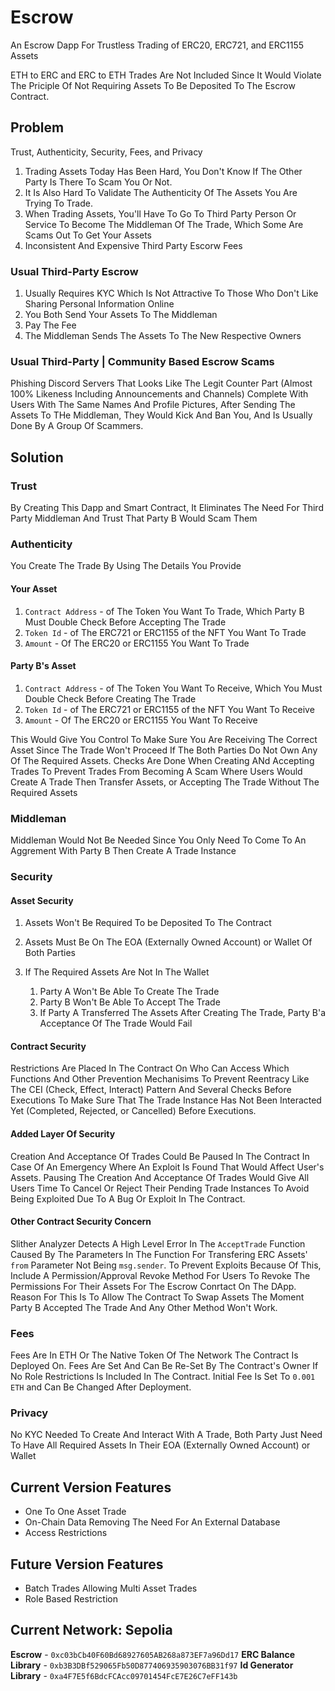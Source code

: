 # Escrow

An Escrow Dapp For Trustless Trading of ERC20, ERC721, and ERC1155 Assets

ETH to ERC and ERC to ETH Trades Are Not Included Since It Would Violate The Priciple Of Not Requiring Assets To Be Deposited To The Escrow Contract.

## Problem

Trust, Authenticity, Security, Fees, and Privacy

1. Trading Assets Today Has Been Hard, You Don't Know If The Other Party Is There To Scam You Or Not.
2. It Is Also Hard To Validate The Authenticity Of The Assets You Are Trying To Trade.
3. When Trading Assets, You'll Have To Go To Third Party Person Or Service To Become The Middleman Of The Trade, Which Some Are Scams Out To Get Your Assets
4. Inconsistent And Expensive Third Party Escorw Fees

### Usual Third-Party Escrow

1. Usually Requires KYC Which Is Not Attractive To Those Who Don't Like Sharing Personal Information Online
2. You Both Send Your Assets To The Middleman
3. Pay The Fee
4. The Middleman Sends The Assets To The New Respective Owners

### Usual Third-Party | Community Based Escrow Scams

   Phishing Discord Servers That Looks Like The Legit Counter Part (Almost 100% Likeness Including Announcements and Channels) Complete With Users With The Same Names And Profile Pictures, After Sending The Assets To THe Middleman, They Would Kick And Ban You, And Is Usually Done By A Group Of Scammers.

## Solution

### Trust

   By Creating This Dapp and Smart Contract, It Eliminates The Need For Third Party Middleman And Trust That Party B Would Scam Them

### Authenticity

   You Create The Trade By Using The Details You Provide

#### Your Asset

1. `Contract Address` - of The Token You Want To Trade, Which Party B Must Double Check Before Accepting The Trade
2. `Token Id` - of The ERC721 or ERC1155 of the NFT You Want To Trade
3. `Amount` - Of The ERC20 or ERC1155 You Want To Trade

#### Party B's Asset

1. `Contract Address` - of The Token You Want To Receive, Which You Must Double Check Before Creating The Trade
2. `Token Id` - of The ERC721 or ERC1155 of the NFT You Want To Receive
3. `Amount` - Of The ERC20 or ERC1155 You Want To Receive

This Would Give You Control To Make Sure You Are Receiving The Correct Asset Since The Trade Won't Proceed If The Both Parties Do Not Own Any Of The Required Assets. Checks Are Done When Creating ANd Accepting Trades To Prevent Trades From Becoming A Scam Where Users Would Create A Trade Then Transfer Assets, or Accepting The Trade Without The Required Assets

### Middleman

   Middleman Would Not Be Needed Since You Only Need To Come To An Aggrement With Party B Then Create A Trade Instance

### Security

#### Asset Security

1. Assets Won't Be Required To be Deposited To The Contract
2. Assets Must Be On The EOA (Externally Owned Account) or Wallet Of Both Parties
3. If The Required Assets Are Not In The Wallet

   1. Party A Won't Be Able To Create The Trade
   2. Party B Won't Be Able To Accept The Trade
   3. If Party A Transferred The Assets After Creating The Trade, Party B'a Acceptance Of The Trade Would Fail

#### Contract Security

Restrictions Are Placed In The Contract On Who Can Access Which Functions And Other Prevention Mechanisims To Prevent Reentracy Like The CEI (Check, Effect, Interact) Pattern And Several Checks Before Executions To Make Sure That The Trade Instance Has Not Been Interacted Yet (Completed, Rejected, or Cancelled) Before Executions.

#### Added Layer Of Security

Creation And Acceptance Of Trades Could Be Paused In The Contract In Case Of An Emergency Where An Exploit Is Found That Would Affect User's Assets. Pausing The Creation And Acceptance Of Trades Would Give All Users Time To Cancel Or Reject Their Pending Trade Instances To Avoid Being Exploited Due To A Bug Or Exploit In The Contract.

#### Other Contract Security Concern

Slither Analyzer Detects A High Level Error In The `AcceptTrade` Function Caused By The Parameters In The Function For Transfering ERC Assets' `from` Parameter Not Being `msg.sender`. To Prevent Exploits Because Of This, Include A Permission/Approval Revoke Method For Users To Revoke The Permissions For Their Assets For The Escrow Conrtact On The DApp. Reason For This Is To Allow The Contract To Swap Assets The Moment Party B Accepted The Trade And Any Other Method Won't Work.

### Fees

Fees Are In ETH Or The Native Token Of The Network The Contract Is Deployed On. Fees Are Set And Can Be Re-Set By The Contract's Owner If No Role Restrictions Is Included In The Contract. Initial Fee Is Set To `0.001 ETH` and Can Be Changed After Deployment.

### Privacy

No KYC Needed To Create And Interact With A Trade, Both Party Just Need To Have All Required Assets In Their EOA (Externally Owned Account) or Wallet

## Current Version Features

- One To One Asset Trade
- On-Chain Data Removing The Need For An External Database
- Access Restrictions

## Future Version Features

- Batch Trades Allowing Multi Asset Trades
- Role Based Restriction

## Current Network: Sepolia

**Escrow** - `0xc03bCb40F60Bd68927605AB268a873EF7a96Dd17`
**ERC Balance Library** - `0xb3B3DBf529065Fb50D877406935903076BB31f97`
**Id Generator Library** - `0xa4F7E5f6BdcFCAcc09701454FcE7E26C7eFF143b`

